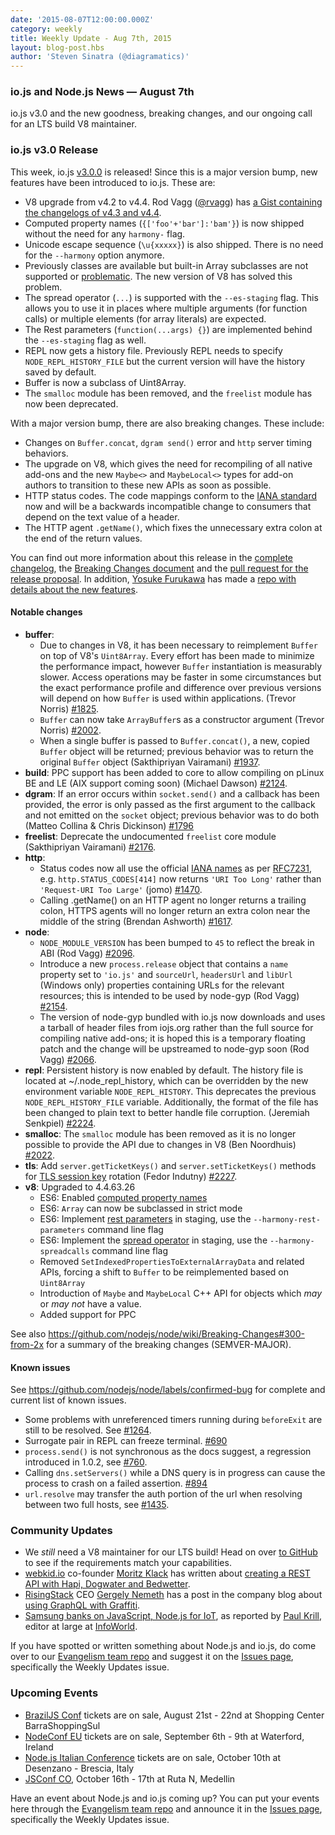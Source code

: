 ```yaml
---
date: '2015-08-07T12:00:00.000Z'
category: weekly
title: Weekly Update - Aug 7th, 2015
layout: blog-post.hbs
author: 'Steven Sinatra (@diagramatics)'
---
```


### io.js and Node.js News — August 7th

io.js v3.0 and the new goodness, breaking changes, and our ongoing call for an LTS build V8 maintainer.

### io.js v3.0 Release

This week, io.js [v3.0.0](https://iojs.org/dist/v3.0.0/) is released! Since this is a major version bump, new features have been introduced to io.js. These are:

- V8 upgrade from v4.2 to v4.4. Rod Vagg ([@rvagg](http://twitter.com/rvagg)) has [a Gist containing the changelogs of v4.3 and v4.4](https://gist.github.com/rvagg/1f115074cb3c890985bf).
- Computed property names (`{['foo'+'bar']:'bam'}`) is now shipped without the need for any `harmony-` flag.
- Unicode escape sequence (`\u{xxxxx}`) is also shipped. There is no need for the `--harmony` option anymore.
- Previously classes are available but built-in Array subclasses are not supported or [problematic](https://code.google.com/p/v8/issues/detail?can=2&q=3930&colspec=ID%20Type%20Status%20Priority%20Owner%20Summary%20HW%20OS%20Area%20Stars&id=3930). The new version of V8 has solved this problem.
- The spread operator (`...`) is supported with the `--es-staging` flag. This allows you to use it in places where multiple arguments (for function calls) or multiple elements (for array literals) are expected.
- The Rest parameters (`function(...args) {}`) are implemented behind the `--es-staging` flag as well.
- REPL now gets a history file. Previously REPL needs to specify `NODE_REPL_HISTORY_FILE` but the current version will have the history saved by default.
- Buffer is now a subclass of Uint8Array.
- The `smalloc` module has been removed, and the `freelist` module has now been deprecated.

With a major version bump, there are also breaking changes. These include:

- Changes on `Buffer.concat`, `dgram send()` error and `http` server timing behaviors.
- The upgrade on V8, which gives the need for recompiling of all native add-ons and the new `Maybe<>` and `MaybeLocal<>` types for add-on authors to transition to these new APIs as soon as possible.
- HTTP status codes. The code mappings conform to the [IANA standard](http://www.iana.org/assignments/http-status-codes/http-status-codes.xhtml) now and will be a backwards incompatible change to consumers that depend on the text value of a header.
- The HTTP agent `.getName()`, which fixes the unnecessary extra colon at the end of the return values.

You can find out more information about this release in the [complete changelog](https://github.com/nodejs/node/blob/main/CHANGELOG.md), the [Breaking Changes document](https://github.com/nodejs/node/wiki/Breaking-Changes#300-from-2x) and the [pull request for the release proposal](https://github.com/nodejs/node/pull/2299). In addition, [Yosuke Furukawa](https://twitter.com/yosuke_furukawa) has made a [repo with details about the new features](https://github.com/yosuke-furukawa/iojs-new-features).

#### Notable changes

- **buffer**:
  - Due to changes in V8, it has been necessary to reimplement `Buffer` on top of V8's `Uint8Array`. Every effort has been made to minimize the performance impact, however `Buffer` instantiation is measurably slower. Access operations may be faster in some circumstances but the exact performance profile and difference over previous versions will depend on how `Buffer` is used within applications. (Trevor Norris) [#1825](https://github.com/nodejs/node/pull/1825).
  - `Buffer` can now take `ArrayBuffer`s as a constructor argument (Trevor Norris) [#2002](https://github.com/nodejs/node/pull/2002).
  - When a single buffer is passed to `Buffer.concat()`, a new, copied `Buffer` object will be returned; previous behavior was to return the original `Buffer` object (Sakthipriyan Vairamani) [#1937](https://github.com/nodejs/node/pull/1937).
- **build**: PPC support has been added to core to allow compiling on pLinux BE and LE (AIX support coming soon) (Michael Dawson) [#2124](https://github.com/nodejs/node/pull/2124).
- **dgram**: If an error occurs within `socket.send()` and a callback has been provided, the error is only passed as the first argument to the callback and not emitted on the `socket` object; previous behavior was to do both (Matteo Collina & Chris Dickinson) [#1796](https://github.com/nodejs/node/pull/1796)
- **freelist**: Deprecate the undocumented `freelist` core module (Sakthipriyan Vairamani) [#2176](https://github.com/nodejs/node/pull/2176).
- **http**:
  - Status codes now all use the official [IANA names](http://www.iana.org/assignments/http-status-codes) as per [RFC7231](https://tools.ietf.org/html/rfc7231), e.g. `http.STATUS_CODES[414]` now returns `'URI Too Long'` rather than `'Request-URI Too Large'` (jomo) [#1470](https://github.com/nodejs/node/pull/1470).
  - Calling .getName() on an HTTP agent no longer returns a trailing colon, HTTPS agents will no longer return an extra colon near the middle of the string (Brendan Ashworth) [#1617](https://github.com/nodejs/node/pull/1617).
- **node**:
  - `NODE_MODULE_VERSION` has been bumped to `45` to reflect the break in ABI (Rod Vagg) [#2096](https://github.com/nodejs/node/pull/2096).
  - Introduce a new `process.release` object that contains a `name` property set to `'io.js'` and `sourceUrl`, `headersUrl` and `libUrl` (Windows only) properties containing URLs for the relevant resources; this is intended to be used by node-gyp (Rod Vagg) [#2154](https://github.com/nodejs/node/pull/2154).
  - The version of node-gyp bundled with io.js now downloads and uses a tarball of header files from iojs.org rather than the full source for compiling native add-ons; it is hoped this is a temporary floating patch and the change will be upstreamed to node-gyp soon (Rod Vagg) [#2066](https://github.com/nodejs/node/pull/2066).
- **repl**: Persistent history is now enabled by default. The history file is located at ~/.node_repl_history, which can be overridden by the new environment variable `NODE_REPL_HISTORY`. This deprecates the previous `NODE_REPL_HISTORY_FILE` variable. Additionally, the format of the file has been changed to plain text to better handle file corruption. (Jeremiah Senkpiel) [#2224](https://github.com/nodejs/node/pull/2224).
- **smalloc**: The `smalloc` module has been removed as it is no longer possible to provide the API due to changes in V8 (Ben Noordhuis) [#2022](https://github.com/nodejs/node/pull/2022).
- **tls**: Add `server.getTicketKeys()` and `server.setTicketKeys()` methods for [TLS session key](https://www.ietf.org/rfc/rfc5077.txt) rotation (Fedor Indutny) [#2227](https://github.com/nodejs/node/pull/2227).
- **v8**: Upgraded to 4.4.63.26
  - ES6: Enabled [computed property names](https://developer.mozilla.org/en-US/docs/Web/JavaScript/Reference/Operators/Object_initializer#Computed_property_names)
  - ES6: `Array` can now be subclassed in strict mode
  - ES6: Implement [rest parameters](https://developer.mozilla.org/en/docs/Web/JavaScript/Reference/Functions/rest_parameters) in staging, use the `--harmony-rest-parameters` command line flag
  - ES6: Implement the [spread operator](https://developer.mozilla.org/en-US/docs/Web/JavaScript/Reference/Operators/Spread_operator) in staging, use the `--harmony-spreadcalls` command line flag
  - Removed `SetIndexedPropertiesToExternalArrayData` and related APIs, forcing a shift to `Buffer` to be reimplemented based on `Uint8Array`
  - Introduction of `Maybe` and `MaybeLocal` C++ API for objects which _may_ or _may not_ have a value.
  - Added support for PPC

See also https://github.com/nodejs/node/wiki/Breaking-Changes#300-from-2x for a summary of the breaking changes (SEMVER-MAJOR).

#### Known issues

See https://github.com/nodejs/node/labels/confirmed-bug for complete and current list of known issues.

- Some problems with unreferenced timers running during `beforeExit` are still to be resolved. See [#1264](https://github.com/nodejs/node/issues/1264).
- Surrogate pair in REPL can freeze terminal. [#690](https://github.com/nodejs/node/issues/690)
- `process.send()` is not synchronous as the docs suggest, a regression introduced in 1.0.2, see [#760](https://github.com/nodejs/node/issues/760).
- Calling `dns.setServers()` while a DNS query is in progress can cause the process to crash on a failed assertion. [#894](https://github.com/nodejs/node/issues/894)
- `url.resolve` may transfer the auth portion of the url when resolving between two full hosts, see [#1435](https://github.com/nodejs/node/issues/1435).

### Community Updates

- We _still_ need a V8 maintainer for our LTS build! Head on over [to GitHub](https://github.com/nodejs/LTS/issues/28) to see if the requirements match your capabilities.
- [webkid.io](http://webkid.io) co-founder [Moritz Klack](http://twitter.com/moklick) has written about [creating a REST API with Hapi, Dogwater and Bedwetter](http://blog.webkid.io/how-to-create-a-rest-api-with-hapi/).
- [RisingStack](http://risingstack.com) CEO [Gergely Nemeth](http://twitter.com/nthgergo) has a post in the company blog about [using GraphQL with Graffiti](https://blog.risingstack.com/start-using-graphql-with-graffiti/).
- [Samsung banks on JavaScript, Node.js for IoT](http://www.infoworld.com/article/2953719/javascript/samsung-banks-on-javascript-node-js-for-iot.html), as reported by [Paul Krill](https://twitter.com/pjkrill), editor at large at [InfoWorld](http://www.infoworld.com/).

If you have spotted or written something about Node.js and io.js, do come over to our [Evangelism team repo](https://github.com/nodejs/evangelism) and suggest it on the [Issues page](https://github.com/nodejs/evangelism/issues), specifically the Weekly Updates issue.

### Upcoming Events

- [BrazilJS Conf](http://braziljs.com.br/) tickets are on sale, August 21st - 22nd at Shopping Center BarraShoppingSul
- [NodeConf EU](http://nodeconf.eu/) tickets are on sale, September 6th - 9th at Waterford, Ireland
- [Node.js Italian Conference](http://nodejsconf.it/) tickets are on sale, October 10th at Desenzano - Brescia, Italy
- [JSConf CO](http://www.jsconf.co/), October 16th - 17th at Ruta N, Medellin

Have an event about Node.js and io.js coming up? You can put your events here through the [Evangelism team repo](https://github.com/nodejs/evangelism) and announce it in the [Issues page](https://github.com/nodejs/evangelism/issues), specifically the Weekly Updates issue.
